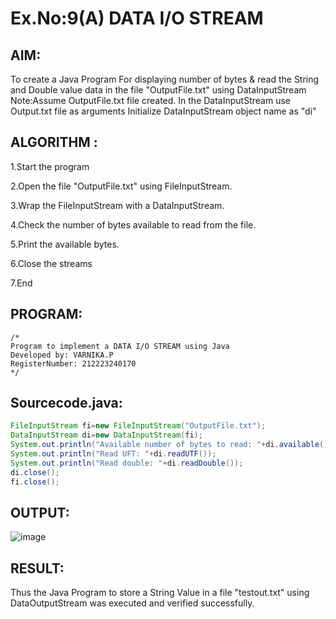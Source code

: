 # Ex.No:9(A)          DATA I/O STREAM
## AIM:
To create a Java Program For  displaying number of bytes & read the String and Double value data in the  file "OutputFile.txt" using DataInputStream
Note:Assume OutputFile.txt file created. In the DataInputStream use Output.txt file as arguments
Initialize DataInputStream object name as "di" 

## ALGORITHM :

1.Start the program

2.Open the file "OutputFile.txt" using FileInputStream.

3.Wrap the FileInputStream with a DataInputStream.

4.Check the number of bytes available to read from the file.

5.Print the available bytes.

6.Close the streams

7.End

## PROGRAM:
 ```
/*
Program to implement a DATA I/O STREAM using Java
Developed by: VARNIKA.P
RegisterNumber: 212223240170  
*/
```

## Sourcecode.java:

```JAVA
FileInputStream fi=new FileInputStream("OutputFile.txt");
DataInputStream di=new DataInputStream(fi);
System.out.println("Available number of bytes to read: "+di.available());
System.out.println("Read UFT: "+di.readUTF());
System.out.println("Read double: "+di.readDouble());
di.close();
fi.close();
```






## OUTPUT:

![image](https://github.com/user-attachments/assets/06a73c2e-f2d6-4b4e-9165-ee32fa32bed0)


## RESULT:
Thus the Java Program to store a String Value in a file "testout.txt" using DataOutputStream was executed and verified successfully.

